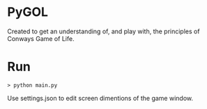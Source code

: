 # PyGOL
Created to get an understanding of, and play with, the principles of Conways Game of Life. 

# Run
```
> python main.py
```

Use settings.json to edit screen dimentions of the game window.
